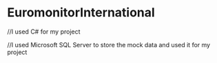 # EuromonitorInternational

//I used C# for my project


//I used Microsoft SQL Server to store the mock data and used it for my project
